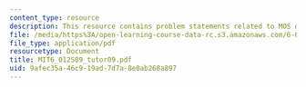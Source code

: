 ```yaml
---
content_type: resource
description: This resource contains problem statements related to MOS device data.
file: /media/https%3A/open-learning-course-data-rc.s3.amazonaws.com/6-012-microelectronic-devices-and-circuits-spring-2009/9afec35a46c919ad7d7a8e0ab268a897_MIT6_012S09_tutor09.pdf
file_type: application/pdf
resourcetype: Document
title: MIT6_012S09_tutor09.pdf
uid: 9afec35a-46c9-19ad-7d7a-8e0ab268a897
---
```

